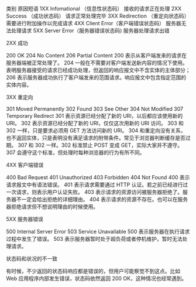   类别  原因短语
1XX Infomational （信息性状态码） 接收的请求正在处理
2XX Success （成功状态码） 请求正常处理完毕
3XX Redirection （重定向状态码）  需要进行附加操作以完成请求
4XX Client Error（客户端错误状态码）  服务器无法处理请求
5XX Server Error（服务器错误状态码)  服务器处理请求出错


2XX 成功

200 OK
204 No Content
206 Partial Content
200 表示从客户端发来的请求在服务器端被正常处理了。
204 一般在不需要对客户端发送新内容的情况下使用。表明服务器接受的请求已经成功处理，但返回的响应报文中不含实体的主体部分；
206 表示服务器成功执行了客户端发来的范围请求。响应报文中包含指定范围的实体内容。

3XX 重定向

301 Moved Permanently
302 Found
303 See Other
304 Not Modified
307 Temporary Redirect
301 表示资源已经分配了新的 URI，以后都应该使用新的 URI。
302 表示资源已经分配了新的 URI，仅仅这次用新的 URI 访问。
303 和 302 一样，只是要求必须用 GET 方法访问新的 URI。
304 和重定向没有关系，也不返回实体，只是表明没有满足请求的附带条件。常见于浏览器判断缓存是否过期。
307 和 302 一样。302 标准禁止 POST 变成 GET，实际大家并不遵守。307 会遵守这个标准，但处理时每种浏览器的行为有所不同。

4XX 客户端错误

400 Bad Request
401 Unauthorized
403 Forbidden
404 Not Found
400 表示请求报文中有语法错误。
401 表示请求需要通过 HTTP 认证。若之前已经进行过一次请求，则表示用户认证失败。
403 表示请求的资源访问被服务器拒绝了。服务器不一定会给出拒绝的详细理由。
404 表示请求的资源不存在。也可以在服务器拒绝请求但不想说明理由的时候使用。

5XX 服务器错误

500 Internal Server Error
503 Service Unavailable
500 表示服务器在执行请求过程中发生了错误。
503 表示服务器暂时处于超负荷或者停机维护，暂时无法处理请求。

状态码和状况的不一致

有时候，不少返回的状态码响应都是错误的，但用户可能察觉不到这点。比如 Web 应用程序内部发生错误，状态码依然返回 200 OK，这种情况也经常遇到。